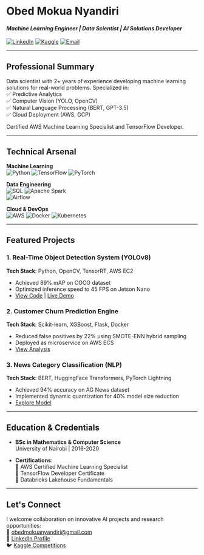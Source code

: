 # Obed Mokua Nyandiri  
#### *Machine Learning Engineer | Data Scientist | AI Solutions Developer*  
[![LinkedIn](https://img.shields.io/badge/LinkedIn-Connect-blue?style=flat&logo=linkedin)](https://www.linkedin.com/in/obed-mokua-nyandiri/) 
[![Kaggle](https://img.shields.io/badge/Kaggle-Profile-teal?style=flat&logo=kaggle)](https://www.kaggle.com/obedmokuanyandiri) 
[![Email](https://img.shields.io/badge/Email-Contact%20Me-red?style=flat&logo=gmail)](mailto:obedmokuanyandiri@gmail.com)

---

## Professional Summary  
Data scientist with 2+ years of experience developing machine learning solutions for real-world problems. Specialized in:  
✅ Predictive Analytics  
✅ Computer Vision (YOLO, OpenCV)  
✅ Natural Language Processing (BERT, GPT-3.5)  
✅ Cloud Deployment (AWS, GCP)  

Certified AWS Machine Learning Specialist and TensorFlow Developer.  

---

## Technical Arsenal  
**Machine Learning**  
![Python](https://img.shields.io/badge/Python-Expert-3776AB?logo=python) 
![TensorFlow](https://img.shields.io/badge/TensorFlow-2.x-FF6F00?logo=tensorflow) 
![PyTorch](https://img.shields.io/badge/PyTorch-1.13-EE4C2C?logo=pytorch)

**Data Engineering**  
![SQL](https://img.shields.io/badge/SQL-Advanced-4479A1?logo=postgresql) 
![Apache Spark](https://img.shields.io/badge/Spark-3.3-E25A1C?logo=apachespark)  
![Airflow](https://img.shields.io/badge/Airflow-2.5-017CEE?logo=apacheairflow)

**Cloud & DevOps**  
![AWS](https://img.shields.io/badge/AWS-SageMaker-232F3E?logo=amazonaws) 
![Docker](https://img.shields.io/badge/Docker-20.10-2496ED?logo=docker) 
![Kubernetes](https://img.shields.io/badge/Kubernetes-1.26-326CE5?logo=kubernetes)

---

## Featured Projects  

### 1. Real-Time Object Detection System (YOLOv8)  
**Tech Stack**: Python, OpenCV, TensorRT, AWS EC2  
- Achieved 89% mAP on COCO dataset  
- Optimized inference speed to 45 FPS on Jetson Nano  
- [View Code](https://github.com/ObedMokuaNyandiri/object-detection-system) | [Live Demo](https://...)  

### 2. Customer Churn Prediction Engine  
**Tech Stack**: Scikit-learn, XGBoost, Flask, Docker  
- Reduced false positives by 22% using SMOTE-ENN hybrid sampling  
- Deployed as microservice on AWS ECS  
- [View Analysis](https://github.com/ObedMokuaNyandiri/customer-churn-analysis)  

### 3. News Category Classification (NLP)  
**Tech Stack**: BERT, HuggingFace Transformers, PyTorch Lightning  
- Achieved 94% accuracy on AG News dataset  
- Implemented dynamic quantization for 40% model size reduction  
- [Explore Model](https://github.com/ObedMokuaNyandiri/news-classification-bert)  

---

## Education & Credentials  
- **BSc in Mathematics & Computer Science**  
  University of Nairobi | 2016-2020  

- **Certifications**:  
  📜 AWS Certified Machine Learning Specialist  
  📜 TensorFlow Developer Certificate  
  📜 Databricks Lakehouse Fundamentals  

---

## Let's Connect  
I welcome collaboration on innovative AI projects and research opportunities:  
📧 [obedmokuanyandiri@gmail.com](mailto:obedmokuanyandiri@gmail.com)  
💼 [LinkedIn Profile](https://www.linkedin.com/in/obed-mokua-nyandiri/)  
🐦 [Kaggle Competitions](https://www.kaggle.com/obedmokuanyandiri)  
